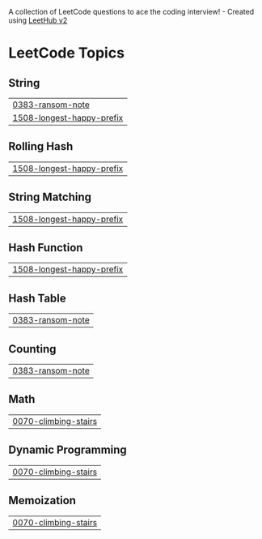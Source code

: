 A collection of LeetCode questions to ace the coding interview! - Created using [LeetHub v2](https://github.com/arunbhardwaj/LeetHub-2.0)
<!---LeetCode Topics Start-->
# LeetCode Topics
## String
|  |
| ------- |
| [0383-ransom-note](https://github.com/NirajDN/Leetcode/tree/master/0383-ransom-note) |
| [1508-longest-happy-prefix](https://github.com/NirajDN/Leetcode/tree/master/1508-longest-happy-prefix) |
## Rolling Hash
|  |
| ------- |
| [1508-longest-happy-prefix](https://github.com/NirajDN/Leetcode/tree/master/1508-longest-happy-prefix) |
## String Matching
|  |
| ------- |
| [1508-longest-happy-prefix](https://github.com/NirajDN/Leetcode/tree/master/1508-longest-happy-prefix) |
## Hash Function
|  |
| ------- |
| [1508-longest-happy-prefix](https://github.com/NirajDN/Leetcode/tree/master/1508-longest-happy-prefix) |
## Hash Table
|  |
| ------- |
| [0383-ransom-note](https://github.com/NirajDN/Leetcode/tree/master/0383-ransom-note) |
## Counting
|  |
| ------- |
| [0383-ransom-note](https://github.com/NirajDN/Leetcode/tree/master/0383-ransom-note) |
## Math
|  |
| ------- |
| [0070-climbing-stairs](https://github.com/NirajDN/Leetcode/tree/master/0070-climbing-stairs) |
## Dynamic Programming
|  |
| ------- |
| [0070-climbing-stairs](https://github.com/NirajDN/Leetcode/tree/master/0070-climbing-stairs) |
## Memoization
|  |
| ------- |
| [0070-climbing-stairs](https://github.com/NirajDN/Leetcode/tree/master/0070-climbing-stairs) |
<!---LeetCode Topics End-->